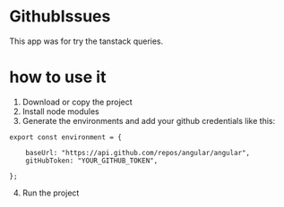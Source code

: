 # GithubIssues

This app was for try the tanstack queries.

# how to use it

1. Download or copy the project
2. Install node modules
3. Generate the environments and add your github credentials like this:
```
export const environment = {

    baseUrl: "https://api.github.com/repos/angular/angular",
    gitHubToken: "YOUR_GITHUB_TOKEN",

};
```
4. Run the project